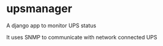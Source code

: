 # upsmanager
A django app to monitor UPS status

It uses SNMP to communicate with network connected UPS